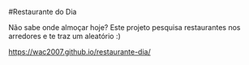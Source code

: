 #Restaurante do Dia

Não sabe onde almoçar hoje? Este projeto pesquisa restaurantes nos arredores e te traz um aleatório :)

https://wac2007.github.io/restaurante-dia/
